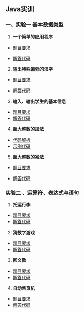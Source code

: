 ## Java实训

### 一、实验一 基本数据类型

1. **一个简单的应用程序**

- [题目要求](https://github.com/Smartloe/Java_training/blob/main/src/Hello.md)

- [解答代码](https://github.com/Smartloe/Java_training/blob/main/src/Hello.java)

2. **输出特殊偏旁的汉字**

- [题目要求](https://github.com/Smartloe/Java_training/blob/main/src/Hanzi.md)

- [解答代码](https://github.com/Smartloe/Java_training/blob/main/src/Hanzi.java)

3. **输入、输出学生的基本信息**

- [题目要求](https://github.com/Smartloe/Java_training/blob/main/src/Student.md)
- [解答代码](https://github.com/Smartloe/Java_training/blob/main/src/Student.java)

4. **超大整数的加法**

- [代码解析](https://github.com/Smartloe/Java_training/blob/main/src/HandleLargeNumber.md)
- [示例代码](https://github.com/Smartloe/Java_training/blob/main/src/HandleLargeNumber.java)

5. **超大整数的减法**

- [题目要求](https://github.com/Smartloe/Java_training/blob/main/src/LargeNum.md)

- [解答代码](https://github.com/Smartloe/Java_training/blob/main/src/LargeNum.java)

### 实验二 、运算符、表达式与语句
1. **托运行李**
- [题目要求](https://github.com/Smartloe/Java_training/blob/main/src/BaggageAndMony.md)
- [解答代码](https://github.com/Smartloe/Java_training/blob/main/src/BaggageAndMony.java)
2. **猜数字游戏**
- [题目要求](https://github.com/Smartloe/Java_training/blob/main/src/GuessNumber.md)
- [解答代码](https://github.com/Smartloe/Java_training/blob/main/src/GuessNumber.java)
3. **回文数**
- [题目要求](https://github.com/Smartloe/Java_training/blob/main/src/Number.md)
- [解答代码](https://github.com/Smartloe/Java_training/blob/main/src/Number.java)
4. **自动售货机**
- [题目要求](https://github.com/Smartloe/Java_training/blob/main/src/MachineSell.md)
- [解答代码](https://github.com/Smartloe/Java_training/blob/main/src/MachineSell.java)